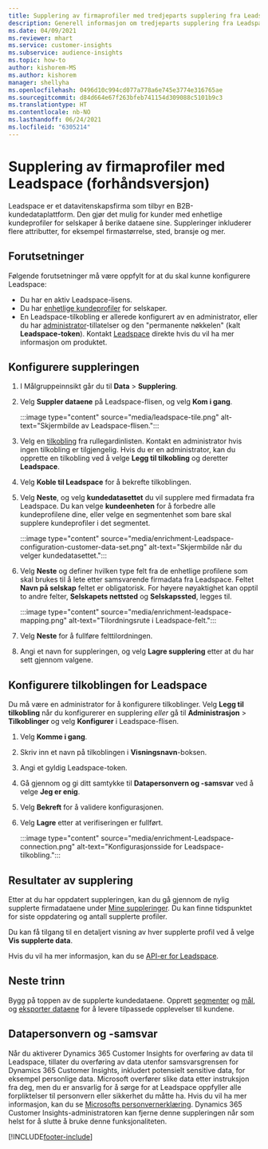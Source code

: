 ```yaml
---
title: Supplering av firmaprofiler med tredjeparts supplering fra Leadspace
description: Generell informasjon om tredjeparts supplering fra Leadspace.
ms.date: 04/09/2021
ms.reviewer: mhart
ms.service: customer-insights
ms.subservice: audience-insights
ms.topic: how-to
author: kishorem-MS
ms.author: kishorem
manager: shellyha
ms.openlocfilehash: 0496d10c994cd077a778a6e745e3774e316765ae
ms.sourcegitcommit: d84d664e67f263bfeb741154d309088c5101b9c3
ms.translationtype: HT
ms.contentlocale: nb-NO
ms.lasthandoff: 06/24/2021
ms.locfileid: "6305214"
---
```

# <a name="enrichment-of-company-profiles-with-leadspace-preview"></a>Supplering av firmaprofiler med Leadspace (forhåndsversjon)

Leadspace er et datavitenskapsfirma som tilbyr en B2B-kundedataplattform. Den gjør det mulig for kunder med enhetlige kundeprofiler for selskaper å berike dataene sine. Suppleringer inkluderer flere attributter, for eksempel firmastørrelse, sted, bransje og mer.

## <a name="prerequisites"></a>Forutsetninger

Følgende forutsetninger må være oppfylt for at du skal kunne konfigurere Leadspace:

- Du har en aktiv Leadspace-lisens.
- Du har [enhetlige kundeprofiler](customer-profiles.md) for selskaper.
- En Leadspace-tilkobling er allerede konfigurert av en administrator, eller du har [administrator](permissions.md#administrator)-tillatelser og den "permanente nøkkelen" (kalt **Leadspace-token**). Kontakt [Leadspace](https://www.leadspace.com/products/leadspace-on-demand/) direkte hvis du vil ha mer informasjon om produktet.

## <a name="configure-the-enrichment"></a>Konfigurere suppleringen

1. I Målgruppeinnsikt går du til **Data** > **Supplering**.

1. Velg **Suppler dataene** på Leadspace-flisen, og velg **Kom i gang**.

   :::image type="content" source="media/leadspace-tile.png" alt-text="Skjermbilde av Leadspace-flisen.":::

1. Velg en [tilkobling](connections.md) fra rullegardinlisten. Kontakt en administrator hvis ingen tilkobling er tilgjengelig. Hvis du er en administrator, kan du opprette en tilkobling ved å velge **Legg til tilkobling** og deretter **Leadspace**. 

1. Velg **Koble til Leadspace** for å bekrefte tilkoblingen.

1. Velg **Neste**, og velg **kundedatasettet** du vil supplere med firmadata fra Leadspace. Du kan velge **kundeenheten** for å forbedre alle kundeprofilene dine, eller velge en segmentenhet som bare skal supplere kundeprofiler i det segmentet.

    :::image type="content" source="media/enrichment-Leadspace-configuration-customer-data-set.png" alt-text="Skjermbilde når du velger kundedatasettet.":::

1. Velg **Neste** og definer hvilken type felt fra de enhetlige profilene som skal brukes til å lete etter samsvarende firmadata fra Leadspace. Feltet **Navn på selskap** feltet er obligatorisk. For høyere nøyaktighet kan opptil to andre felter, **Selskapets nettsted** og **Selskapssted**, legges til.

   :::image type="content" source="media/enrichment-leadspace-mapping.png" alt-text="Tilordningsrute i Leadspace-felt.":::

1. Velg **Neste** for å fullføre felttilordningen.

1. Angi et navn for suppleringen, og velg **Lagre supplering** etter at du har sett gjennom valgene.


## <a name="configure-the-connection-for-leadspace"></a>Konfigurere tilkoblingen for Leadspace 

Du må være en administrator for å konfigurere tilkoblinger. Velg **Legg til tilkobling** når du konfigurerer en supplering *eller* gå til **Administrasjon** > **Tilkoblinger** og velg **Konfigurer** i Leadspace-flisen.

1. Velg **Komme i gang**. 

1. Skriv inn et navn på tilkoblingen i **Visningsnavn**-boksen.

1. Angi et gyldig Leadspace-token.

1. Gå gjennom og gi ditt samtykke til **Datapersonvern og -samsvar** ved å velge **Jeg er enig**.

1. Velg **Bekreft** for å validere konfigurasjonen.

1. Velg **Lagre** etter at verifiseringen er fullført.
   
   :::image type="content" source="media/enrichment-Leadspace-connection.png" alt-text="Konfigurasjonsside for Leadspace-tilkobling.":::

## <a name="enrichment-results"></a>Resultater av supplering

Etter at du har oppdatert suppleringen, kan du gå gjennom de nylig supplerte firmadataene under [Mine suppleringer](enrichment-hub.md). Du kan finne tidspunktet for siste oppdatering og antall supplerte profiler.

Du kan få tilgang til en detaljert visning av hver supplerte profil ved å velge **Vis supplerte data**.

Hvis du vil ha mer informasjon, kan du se [API-er for Leadspace](https://support.leadspace.com/hc/en-us/sections/201997649-API).

## <a name="next-steps"></a>Neste trinn

Bygg på toppen av de supplerte kundedataene. Opprett [segmenter](segments.md) og [mål](measures.md), og [eksporter dataene](export-destinations.md) for å levere tilpassede opplevelser til kundene.

## <a name="data-privacy-and-compliance"></a>Datapersonvern og -samsvar

Når du aktiverer Dynamics 365 Customer Insights for overføring av data til Leadspace, tillater du overføring av data utenfor samsvarsgrensen for Dynamics 365 Customer Insights, inkludert potensielt sensitive data, for eksempel personlige data. Microsoft overfører slike data etter instruksjon fra deg, men du er ansvarlig for å sørge for at Leadspace oppfyller alle forpliktelser til personvern eller sikkerhet du måtte ha. Hvis du vil ha mer informasjon, kan du se [Microsofts personvernerklæring](https://go.microsoft.com/fwlink/?linkid=396732).
Dynamics 365 Customer Insights-administratoren kan fjerne denne suppleringen når som helst for å slutte å bruke denne funksjonaliteten.


[!INCLUDE[footer-include](../includes/footer-banner.md)]
